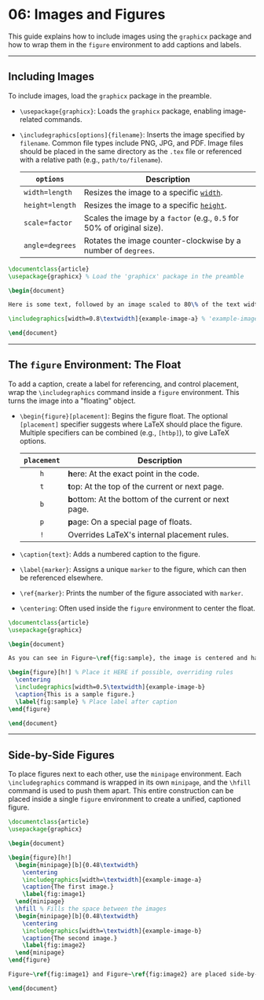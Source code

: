 # 06: Images and Figures

This guide explains how to include images using the `graphicx` package and how to wrap them in the `figure` environment to add captions and labels.

---

## Including Images

To include images, load the `graphicx` package in the preamble.

- `\usepackage{graphicx}`: Loads the `graphicx` package, enabling image-related commands.

- `\includegraphics[options]{filename}`: Inserts the image specified by `filename`. Common file types include PNG, JPG, and PDF. Image files should be placed in the same directory as the `.tex` file or referenced with a relative path (e.g., `path/to/filename`).

  | `options`       | Description                                                               |
  | --------------- | ------------------------------------------------------------------------- |
  | `width=length`  | Resizes the image to a specific [`width`](04_lengths_and_dimensions.md).  |
  | `height=length` | Resizes the image to a specific [`height`](04_lengths_and_dimensions.md). |
  | `scale=factor`  | Scales the image by a `factor` (e.g., `0.5` for 50% of original size).    |
  | `angle=degrees` | Rotates the image counter-clockwise by a number of `degrees`.             |

```latex
\documentclass{article}
\usepackage{graphicx} % Load the 'graphicx' package in the preamble

\begin{document}

Here is some text, followed by an image scaled to 80\% of the text width.

\includegraphics[width=0.8\textwidth]{example-image-a} % 'example-image-a' is a placeholder

\end{document}
```

---

## The `figure` Environment: The Float

To add a caption, create a label for referencing, and control placement, wrap the `\includegraphics` command inside a `figure` environment. This turns the image into a "floating" object.

- `\begin{figure}[placement]`: Begins the figure float. The optional `[placement]` specifier suggests where LaTeX should place the figure. Multiple specifiers can be combined (e.g., `[htbp]`), to give LaTeX options.
  
  | `placement` | Description                                            |
  | :---------: | ------------------------------------------------------ |
  |     `h`     | **h**ere: At the exact point in the code.              |
  |     `t`     | **t**op: At the top of the current or next page.       |
  |     `b`     | **b**ottom: At the bottom of the current or next page. |
  |     `p`     | **p**age: On a special page of floats.                 |
  |     `!`     | Overrides LaTeX's internal placement rules.            |

- `\caption{text}`: Adds a numbered caption to the figure.

- `\label{marker}`: Assigns a unique `marker` to the figure, which can then be referenced elsewhere.

- `\ref{marker}`: Prints the number of the figure associated with `marker`.

- `\centering`: Often used inside the `figure` environment to center the float.

```latex
\documentclass{article}
\usepackage{graphicx}

\begin{document}

As you can see in Figure~\ref{fig:sample}, the image is centered and has a caption.

\begin{figure}[h!] % Place it HERE if possible, overriding rules
  \centering
  \includegraphics[width=0.5\textwidth]{example-image-b}
  \caption{This is a sample figure.}
  \label{fig:sample} % Place label after caption
\end{figure}

\end{document}
```

---

## Side-by-Side Figures

To place figures next to each other, use the `minipage` environment. Each `\includegraphics` command is wrapped in its own `minipage`, and the `\hfill` command is used to push them apart. This entire construction can be placed inside a single `figure` environment to create a unified, captioned figure.

```latex
\documentclass{article}
\usepackage{graphicx}

\begin{document}

\begin{figure}[h!]
  \begin{minipage}[b]{0.48\textwidth}
    \centering
    \includegraphics[width=\textwidth]{example-image-a}
    \caption{The first image.}
    \label{fig:image1}
  \end{minipage}
  \hfill % Fills the space between the images
  \begin{minipage}[b]{0.48\textwidth}
    \centering
    \includegraphics[width=\textwidth]{example-image-b}
    \caption{The second image.}
    \label{fig:image2}
  \end{minipage}
\end{figure}

Figure~\ref{fig:image1} and Figure~\ref{fig:image2} are placed side-by-side.

\end{document}
```

